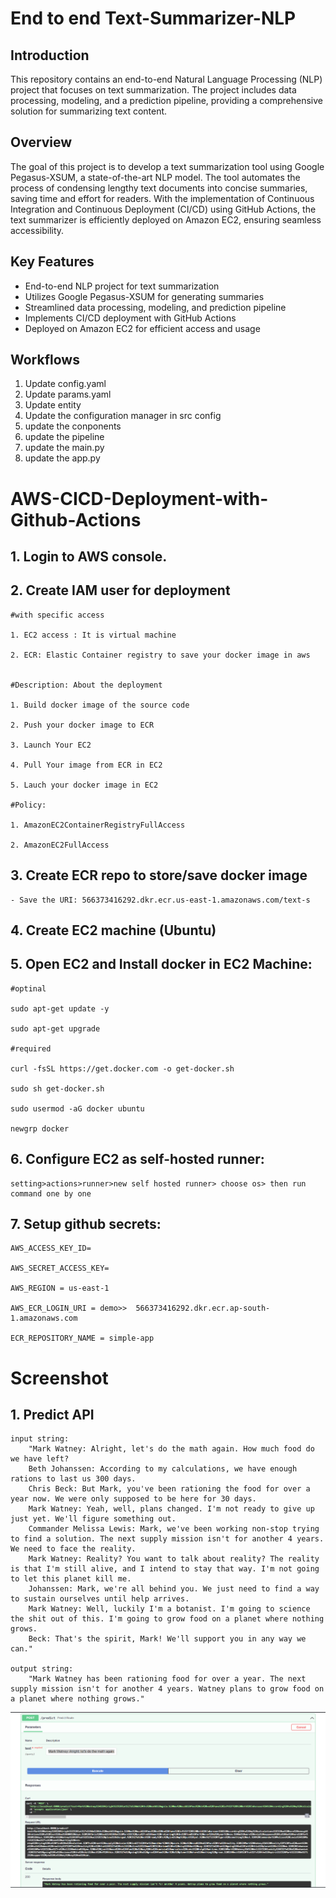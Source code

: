 # End to end Text-Summarizer-NLP


## Introduction 

This repository contains an end-to-end Natural Language Processing (NLP) project that focuses on text summarization. The project includes data processing, modeling, and a prediction pipeline, providing a comprehensive solution for summarizing text content.


## Overview

The goal of this project is to develop a text summarization tool using Google Pegasus-XSUM, a state-of-the-art NLP model. The tool automates the process of condensing lengthy text documents into concise summaries, saving time and effort for readers. With the implementation of Continuous Integration and Continuous Deployment (CI/CD) using GitHub Actions, the text summarizer is efficiently deployed on Amazon EC2, ensuring seamless accessibility.

## Key Features
- End-to-end NLP project for text summarization
- Utilizes Google Pegasus-XSUM for generating summaries
- Streamlined data processing, modeling, and prediction pipeline
- Implements CI/CD deployment with GitHub Actions
- Deployed on Amazon EC2 for efficient access and usage

## Workflows

1. Update config.yaml
2. Update params.yaml
3. Update entity
4. Update the configuration manager in src config
5. update the conponents
6. update the pipeline
7. update the main.py
8. update the app.py


# AWS-CICD-Deployment-with-Github-Actions

## 1. Login to AWS console.

## 2. Create IAM user for deployment

	#with specific access

	1. EC2 access : It is virtual machine

	2. ECR: Elastic Container registry to save your docker image in aws


	#Description: About the deployment

	1. Build docker image of the source code

	2. Push your docker image to ECR

	3. Launch Your EC2 

	4. Pull Your image from ECR in EC2

	5. Lauch your docker image in EC2

	#Policy:

	1. AmazonEC2ContainerRegistryFullAccess

	2. AmazonEC2FullAccess

	
## 3. Create ECR repo to store/save docker image
    - Save the URI: 566373416292.dkr.ecr.us-east-1.amazonaws.com/text-s

	
## 4. Create EC2 machine (Ubuntu) 

## 5. Open EC2 and Install docker in EC2 Machine:
	
	
	#optinal

	sudo apt-get update -y

	sudo apt-get upgrade
	
	#required

	curl -fsSL https://get.docker.com -o get-docker.sh

	sudo sh get-docker.sh

	sudo usermod -aG docker ubuntu

	newgrp docker
	
## 6. Configure EC2 as self-hosted runner:
    setting>actions>runner>new self hosted runner> choose os> then run command one by one


## 7. Setup github secrets:

    AWS_ACCESS_KEY_ID=

    AWS_SECRET_ACCESS_KEY=

    AWS_REGION = us-east-1

    AWS_ECR_LOGIN_URI = demo>>  566373416292.dkr.ecr.ap-south-1.amazonaws.com

    ECR_REPOSITORY_NAME = simple-app

# Screenshot

## 1. Predict API

	input string:
		"Mark Watney: Alright, let's do the math again. How much food do we have left?
		Beth Johanssen: According to my calculations, we have enough rations to last us 300 days.  
		Chris Beck: But Mark, you've been rationing the food for over a year now. We were only supposed to be here for 30 days.  
		Mark Watney: Yeah, well, plans changed. I'm not ready to give up just yet. We'll figure something out.  
		Commander Melissa Lewis: Mark, we've been working non-stop trying to find a solution. The next supply mission isn't for another 4 years. We need to face the reality.  
		Mark Watney: Reality? You want to talk about reality? The reality is that I'm still alive, and I intend to stay that way. I'm not going to let this planet kill me.  
		Johanssen: Mark, we're all behind you. We just need to find a way to sustain ourselves until help arrives.  
		Mark Watney: Well, luckily I'm a botanist. I'm going to science the shit out of this. I'm going to grow food on a planet where nothing grows.  
		Beck: That's the spirit, Mark! We'll support you in any way we can."

	output string:
		"Mark Watney has been rationing food for over a year. The next supply mission isn't for another 4 years. Watney plans to grow food on a planet where nothing grows."

![Predict API](api.png)
		
